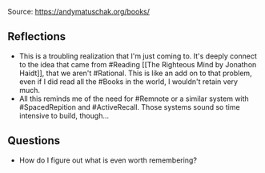 Source: https://andymatuschak.org/books/

## Reflections
- This is a troubling realization that I'm just coming to. It's deeply connect to the idea that came from #Reading [[The Righteous Mind by Jonathon Haidt]], that we aren't #Rational. This is like an add on to that problem, even if I did read all the #Books in the world, I wouldn't retain very much. 
- All this reminds me of the need for #Remnote or a similar system with #SpacedRepition and #ActiveRecall. Those systems sound so time intensive to build, though... 


## Questions
- How do I figure out what is even worth remembering?